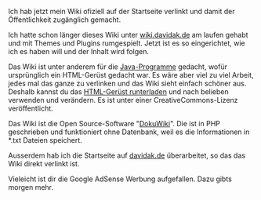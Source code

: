 <!--
.. title: Wiki
.. slug: 332-wiki
.. date: 2008-01-08 11:00:07
.. tags: In eigener Sache
.. description: 
.. type: text
-->

Ich hab jetzt mein Wiki ofiziell auf der Startseite verlinkt und damit der Öffentlichkeit zugänglich gemacht.
<!-- TEASER_END -->

Ich hatte schon länger dieses Wiki unter [wiki.davidak.de](http://wiki.davidak.de/doku.php) am laufen gehabt und mit Themes und Plugins rumgespielt.
Jetzt ist es so eingerichtet, wie ich es haben will und der Inhalt wird folgen.

Das Wiki ist unter anderem für die [Java-Programme](http://wiki.davidak.de/doku.php?id=java:java) gedacht, wofür ursprünglich ein HTML-Gerüst gedacht war.
Es wäre aber viel zu viel Arbeit, jedes mal das ganze zu verlinken und das Wiki sieht einfach schöner aus.
Deshalb kannst du das [HTML-Gerüst runterladen](http://wiki.davidak.de/doku.php?id=html:javaprojects) und nach belieben verwenden und verändern.
Es ist unter einer CreativeCommons-Lizenz veröffentlicht.

Das Wiki ist die Open Source-Software "[DokuWiki](http://wiki.splitbrain.org/wiki:dokuwiki)".
Die ist in PHP geschrieben und funktioniert ohne Datenbank, weil es die Informationen in *.txt Dateien speichert.

Ausserdem hab ich die Startseite auf [davidak.de](http://davidak.de/) überarbeitet, so das das Wiki direkt verlinkt ist.

Vieleicht ist dir die Google AdSense Werbung aufgefallen.
Dazu gibts morgen mehr.
